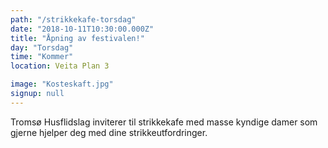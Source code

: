 ```yaml
---
path: "/strikkekafe-torsdag"
date: "2018-10-11T10:30:00.000Z"
title: "Åpning av festivalen!" 
day: "Torsdag"
time: "Kommer"
location: Veita Plan 3

image: "Kosteskaft.jpg"
signup: null
---
```


Tromsø Husflidslag inviterer til strikkekafe med masse kyndige damer som gjerne hjelper deg med dine strikkeutfordringer.
